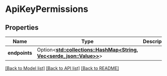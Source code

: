 # ApiKeyPermissions

## Properties

Name | Type | Description | Notes
------------ | ------------- | ------------- | -------------
**endpoints** | Option<[**std::collections::HashMap<String, Vec<serde_json::Value>>**](set.md)> |  | [optional]

[[Back to Model list]](../README.md#documentation-for-models) [[Back to API list]](../README.md#documentation-for-api-endpoints) [[Back to README]](../README.md)


